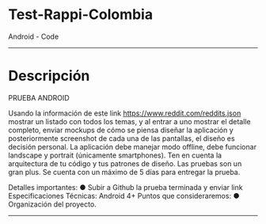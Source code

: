 # Test-Rappi-Colombia #

Android - Code

------

# Descripción

PRUEBA ANDROID


Usando la información de este link https://www.reddit.com/reddits.json  mostrar un listado con todos los temas, y al entrar a uno mostrar el detalle completo, enviar mockups de cómo se piensa diseñar la aplicación y posteriormente screenshot de cada una de las pantallas, el diseño es decisión personal. La aplicación debe manejar modo offline, debe funcionar landscape y portrait (únicamente smartphones). Ten en cuenta la arquitectura de tu código y tus patrones de diseño. Las pruebas son un gran plus. Se cuenta con un máximo de 5 días para entregar la prueba.

Detalles importantes:
●	Subir a Github la prueba terminada y enviar link 
Especificaciones Técnicas:
Android 4+
Puntos que consideraremos:
●	Organización del proyecto. 


---
